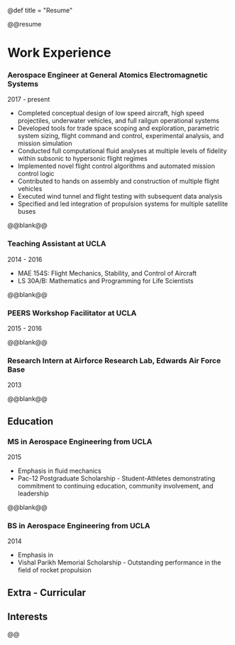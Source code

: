 @def title = "Resume"

@@resume

# Work Experience

### Aerospace Engineer at General Atomics Electromagnetic Systems
2017 - present  

- Completed conceptual design of low speed aircraft, high speed projectiles, underwater vehicles, and full railgun operational systems
- Developed tools for trade space scoping and exploration, parametric system sizing, flight command and control, experimental analysis, and mission simulation
- Conducted full computational fluid analyses at multiple levels of fidelity within subsonic to hypersonic flight regimes
- Implemented novel flight control algorithms and automated mission control logic
- Contributed to hands on assembly and construction of multiple flight vehicles
- Executed wind tunnel and flight testing with subsequent data analysis
- Specified and led integration of propulsion systems for multiple satellite buses

@@blank@@

### Teaching Assistant at UCLA
2014 - 2016
- MAE 154S: Flight Mechanics, Stability, and Control of Aircraft
- LS 30A/B: Mathematics and Programming for Life Scientists

@@blank@@

### PEERS Workshop Facilitator at UCLA
2015 - 2016

@@blank@@

### Research Intern at Airforce Research Lab, Edwards Air Force Base
2013

@@blank@@

## Education
### MS in Aerospace Engineering from UCLA
2015
- Emphasis in fluid mechanics
- Pac-12 Postgraduate Scholarship - Student-Athletes demonstrating commitment to continuing education, community involvement, and leadership
 
@@blank@@

### BS in Aerospace Engineering from UCLA
2014
- Emphasis in
- Vishal Parikh Memorial Scholarship - Outstanding performance in the field of rocket propulsion

## Extra - Curricular


## Interests

@@
